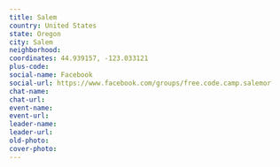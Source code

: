 ```yaml
---
title: Salem
country: United States
state: Oregon
city: Salem
neighborhood: 
coordinates: 44.939157, -123.033121
plus-code:
social-name: Facebook
social-url: https://www.facebook.com/groups/free.code.camp.salemor
chat-name:
chat-url:
event-name:
event-url:
leader-name:
leader-url:
old-photo: 
cover-photo:
---
```

